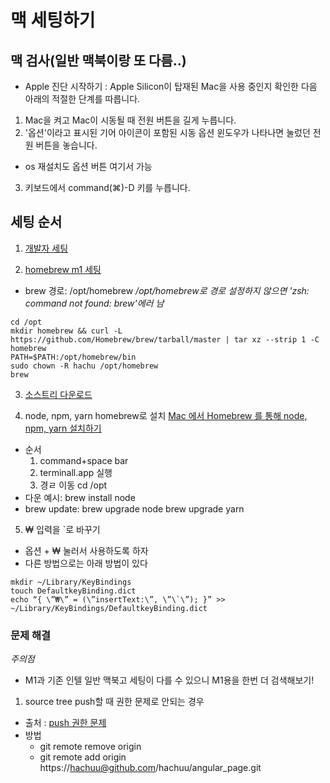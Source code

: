 # 맥 세팅하기

## 맥 검사(일반 맥북이랑 또 다름..)

- Apple 진단 시작하기
: Apple Silicon이 탑재된 Mac을 사용 중인지 확인한 다음 아래의 적절한 단계를 따릅니다.

1. Mac을 켜고 Mac이 시동될 때 전원 버튼을 길게 누릅니다.
2. '옵션'이라고 표시된 기어 아이콘이 포함된 시동 옵션 윈도우가 나타나면 눌렀던 전원 버튼을 놓습니다.
  - os 재설치도 옵션 버튼 여기서 가능
3. 키보드에서 command(⌘)-D 키를 누릅니다.

## 세팅 순서

1. [개발자 세팅](https://subicura.com/2017/11/22/mac-os-development-environment-setup.html)

2. [homebrew m1 세팅](https://subicura.com/2017/11/22/mac-os-development-environment-setup.html)
- brew 경로: /opt/homebrew
*/opt/homebrew로 경로 설정하지 않으면 'zsh: command not found: brew'에러 남*
```
cd /opt
mkdir homebrew && curl -L https://github.com/Homebrew/brew/tarball/master | tar xz --strip 1 -C homebrew
PATH=$PATH:/opt/homebrew/bin
sudo chown -R hachu /opt/homebrew
brew
```

3. [소스트리 다운로드](https://0urtrees.tistory.com/166)

4. node, npm, yarn homebrew로 설치 [Mac 에서 Homebrew 를 통해 node, npm, yarn 설치하기](https://butter-ring.tistory.com/17)
- 순서
  1. command+space bar
  2. terminall.app 실행
  3. 경ㄹ 이동 cd /opt
- 다운 예시: brew install node
- brew update: brew upgrade node brew upgrade yarn

5. ₩ 입력을 `로 바꾸기
- 옵션 + ₩ 눌러서 사용하도록 하자
- 다른 방법으로는 아래 방법이 있다
```
mkdir ~/Library/KeyBindings
touch DefaultkeyBinding.dict
echo “{ \”₩\” = (\”insertText:\”, \”\`\”); }” >> ~/Library/KeyBindings/DefaultkeyBinding.dict
```
### 문제 해결

*주의점*
- M1과 기존 인텔 일반 맥북고 세팅이 다를 수 있으니 M1용을 한번 더 검색해보기!

1. source tree push할 때 권한 문제로 안되는 경우
- 출처 : [push 권한 문제](https://blog.naver.com/xyz37/220056104469)
- 방법 
  - git remote remove origin
  - git remote add origin https://hachuu@github.com/hachuu/angular_page.git
